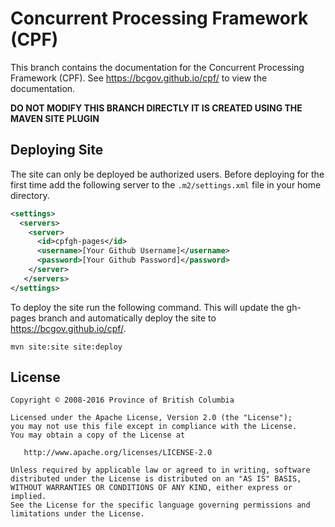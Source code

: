 # Concurrent Processing Framework (CPF)

This branch contains the documentation for the Concurrent Processing Framework (CPF). See
https://bcgov.github.io/cpf/ to view the documentation.

**DO NOT MODIFY THIS BRANCH DIRECTLY IT IS CREATED USING THE MAVEN SITE PLUGIN**

## Deploying Site

The site can only be deployed be authorized users. Before deploying for the first time add
the following server to the `.m2/settings.xml` file in your home directory.

```xml
<settings>
  <servers>
    <server>
      <id>cpfgh-pages</id>
      <username>[Your Github Username]</username>
      <password>[Your Github Password]</password>
    </server>
   </servers>
</settings>
```

To deploy the site run the following command. This will update the gh-pages branch and automatically
deploy the site to https://bcgov.github.io/cpf/.

```
mvn site:site site:deploy
```

## License

    Copyright © 2008-2016 Province of British Columbia

    Licensed under the Apache License, Version 2.0 (the "License");
    you may not use this file except in compliance with the License.
    You may obtain a copy of the License at 

       http://www.apache.org/licenses/LICENSE-2.0

    Unless required by applicable law or agreed to in writing, software
    distributed under the License is distributed on an "AS IS" BASIS,
    WITHOUT WARRANTIES OR CONDITIONS OF ANY KIND, either express or implied.
    See the License for the specific language governing permissions and
    limitations under the License.
